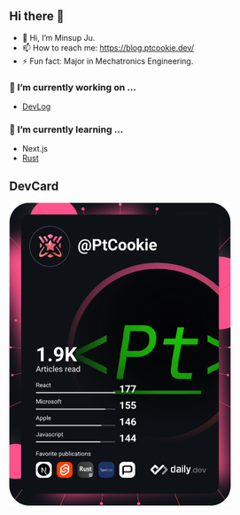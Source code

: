 ## Hi there 👋

- 👋 Hi, I’m Minsup Ju.
- 📫 How to reach me: https://blog.ptcookie.dev/
- ⚡ Fun fact: Major in Mechatronics Engineering.

### 🔭 I’m currently working on ...

- [DevLog](https://blog.ptcookie.dev/)

### 🌱 I’m currently learning ...

- Next.js
- [Rust](https://github.com/PtCookie/rust-example)

<!-- ## 👯 I’m looking to collaborate on ... -->

## DevCard

<a href="https://app.daily.dev/PtCookie">
  <img src="https://raw.githubusercontent.com/PtCookie/PtCookie/main/devcard.svg" width="400" alt="Minsup Ju's Dev Card"/>
</a>
